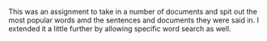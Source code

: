 This was an assignment to take in a number of documents and spit out the most popular words amd the sentences and documents they were said in.  I extended it a little further by allowing specific word search as well.
